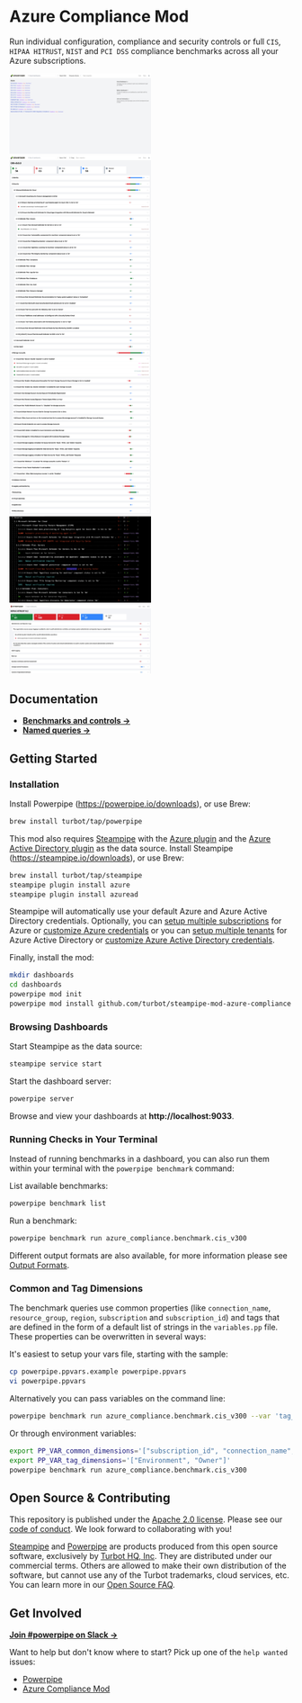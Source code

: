 # Azure Compliance Mod

Run individual configuration, compliance and security controls or full `CIS`, `HIPAA HITRUST`, `NIST` and `PCI DSS` compliance benchmarks across all your Azure subscriptions.

<img src="https://raw.githubusercontent.com/turbot/steampipe-mod-azure-compliance/main/docs/azure_compliance_dashboard.png" width="50%" type="thumbnail"/>
<img src="https://raw.githubusercontent.com/turbot/steampipe-mod-azure-compliance/main/docs/azure_cis_v300_dashboard.png" width="50%" type="thumbnail"/>
<img src="https://raw.githubusercontent.com/turbot/steampipe-mod-azure-compliance/main/docs/azure_cis_v300_console.png" width="50%" type="thumbnail"/>
<img src="https://raw.githubusercontent.com/turbot/steampipe-mod-azure-compliance/main/docs/azure_hipaa_hitrust_dashboard.png" width="50%" type="thumbnail"/>

## Documentation

- **[Benchmarks and controls →](https://hub.powerpipe.io/mods/turbot/azure_compliance/controls)**
- **[Named queries →](https://hub.powerpipe.io/mods/turbot/azure_compliance/queries)**

## Getting Started

### Installation

Install Powerpipe (https://powerpipe.io/downloads), or use Brew:

```sh
brew install turbot/tap/powerpipe
```

This mod also requires [Steampipe](https://steampipe.io) with the [Azure plugin](https://hub.steampipe.io/plugins/turbot/azure) and the [Azure Active Directory plugin](https://hub.steampipe.io/plugins/turbot/azuread) as the data source. Install Steampipe (https://steampipe.io/downloads), or use Brew:

```sh
brew install turbot/tap/steampipe
steampipe plugin install azure
steampipe plugin install azuread
```

Steampipe will automatically use your default Azure and Azure Active Directory credentials. Optionally, you can [setup multiple subscriptions](https://hub.steampipe.io/plugins/turbot/azure#multi-subscription-connections) for Azure or [customize Azure credentials](https://hub.steampipe.io/plugins/turbot/azure#configuring-azure-credentials) or you can [setup multiple tenants](https://hub.steampipe.io/plugins/turbot/azuread#multi-tenant-connections) for Azure Active Directory or [customize Azure Active Directory credentials](https://hub.steampipe.io/plugins/turbot/azuread#configuring-azure-active-directory-credentials).


Finally, install the mod:

```sh
mkdir dashboards
cd dashboards
powerpipe mod init
powerpipe mod install github.com/turbot/steampipe-mod-azure-compliance
```

### Browsing Dashboards

Start Steampipe as the data source:

```sh
steampipe service start
```

Start the dashboard server:

```sh
powerpipe server
```

Browse and view your dashboards at **http://localhost:9033**.

### Running Checks in Your Terminal

Instead of running benchmarks in a dashboard, you can also run them within your
terminal with the `powerpipe benchmark` command:

List available benchmarks:

```sh
powerpipe benchmark list
```

Run a benchmark:

```sh
powerpipe benchmark run azure_compliance.benchmark.cis_v300
```

Different output formats are also available, for more information please see
[Output Formats](https://powerpipe.io/docs/reference/cli/benchmark#output-formats).

### Common and Tag Dimensions

The benchmark queries use common properties (like `connection_name`, `resource_group`, `region`, `subscription` and `subscription_id`) and tags that are defined in the form of a default list of strings in the `variables.pp` file. These properties can be overwritten in several ways:

It's easiest to setup your vars file, starting with the sample:

```sh
cp powerpipe.ppvars.example powerpipe.ppvars
vi powerpipe.ppvars
```

Alternatively you can pass variables on the command line:

```sh
powerpipe benchmark run azure_compliance.benchmark.cis_v300 --var 'tag_dimensions=["Environment", "Owner"]'
```

Or through environment variables:

```sh
export PP_VAR_common_dimensions='["subscription_id", "connection_name", "resource_group"]'
export PP_VAR_tag_dimensions='["Environment", "Owner"]'
powerpipe benchmark run azure_compliance.benchmark.cis_v300
```

## Open Source & Contributing

This repository is published under the [Apache 2.0 license](https://www.apache.org/licenses/LICENSE-2.0). Please see our [code of conduct](https://github.com/turbot/.github/blob/main/CODE_OF_CONDUCT.md). We look forward to collaborating with you!

[Steampipe](https://steampipe.io) and [Powerpipe](https://powerpipe.io) are products produced from this open source software, exclusively by [Turbot HQ, Inc](https://turbot.com). They are distributed under our commercial terms. Others are allowed to make their own distribution of the software, but cannot use any of the Turbot trademarks, cloud services, etc. You can learn more in our [Open Source FAQ](https://turbot.com/open-source).

## Get Involved

**[Join #powerpipe on Slack →](https://turbot.com/community/join)**

Want to help but don't know where to start? Pick up one of the `help wanted` issues:

- [Powerpipe](https://github.com/turbot/powerpipe/labels/help%20wanted)
- [Azure Compliance Mod](https://github.com/turbot/steampipe-mod-azure-compliance/labels/help%20wanted)
